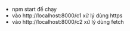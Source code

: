 - npm start để chạy
- vào http://localhost:8000/c1 xử lý dùng https
- vào http://localhost:8000/c2 xử lý dùng fetch
